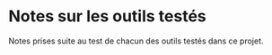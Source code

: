 # Notes sur les outils testés

Notes prises suite au test de chacun des outils testés dans ce projet.

